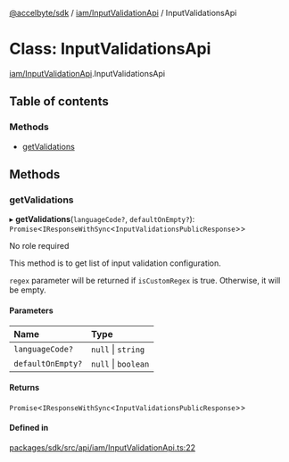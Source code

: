 [@accelbyte/sdk](../README.md) / [iam/InputValidationApi](../modules/iam_InputValidationApi.md) / InputValidationsApi

# Class: InputValidationsApi

[iam/InputValidationApi](../modules/iam_InputValidationApi.md).InputValidationsApi

## Table of contents

### Methods

- [getValidations](iam_InputValidationApi.InputValidationsApi.md#getvalidations)

## Methods

### getValidations

▸ **getValidations**(`languageCode?`, `defaultOnEmpty?`): `Promise`<`IResponseWithSync`<`InputValidationsPublicResponse`\>\>

<p>No role required</p>
   <p>This method is to get list of input validation configuration.</p>
   <p><code>regex</code> parameter will be returned if <code>isCustomRegex</code> is true. Otherwise, it will be empty.</p>

#### Parameters

| Name | Type |
| :------ | :------ |
| `languageCode?` | ``null`` \| `string` |
| `defaultOnEmpty?` | ``null`` \| `boolean` |

#### Returns

`Promise`<`IResponseWithSync`<`InputValidationsPublicResponse`\>\>

#### Defined in

[packages/sdk/src/api/iam/InputValidationApi.ts:22](https://github.com/AccelByte/accelbyte-web-sdk/blob/24d660a/packages/sdk/src/api/iam/InputValidationApi.ts#L22)
